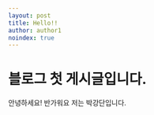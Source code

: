```yaml
---
layout: post
title: Hello!!
author: author1
noindex: true
---
```



# 블로그 첫 게시글입니다.
안녕하세요! 반가워요
저는 박강단입니다.
